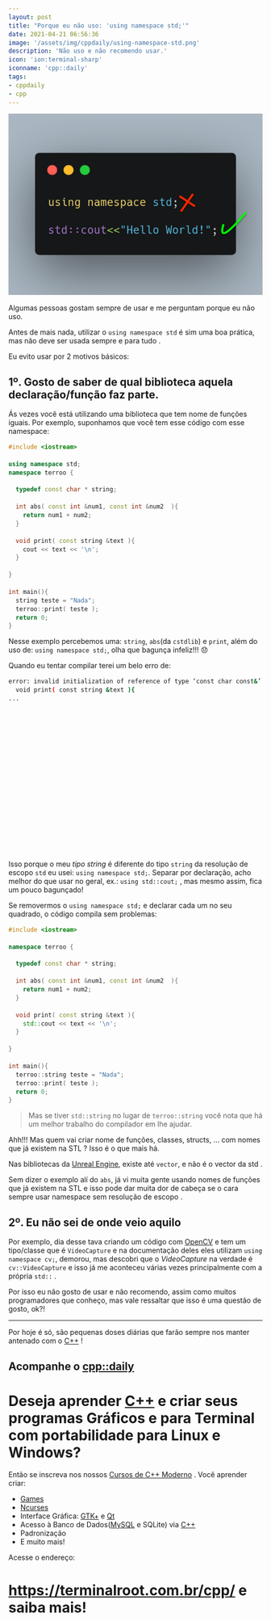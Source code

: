```yaml
---
layout: post
title: "Porque eu não uso: 'using namespace std;'"
date: 2021-04-21 06:56:36
image: '/assets/img/cppdaily/using-namespace-std.png'
description: 'Não uso e não recomendo usar.'
icon: 'ion:terminal-sharp'
iconname: 'cpp::daily'
tags:
- cppdaily
- cpp
---
```


![Porque eu não uso: 'using namespace std;'](/assets/img/cppdaily/using-namespace-std.png)

Algumas pessoas gostam sempre de usar e me perguntam porque eu não uso.

Antes de mais nada, utilizar o `using namespace std` é sim uma boa prática, mas não deve ser usada sempre e para tudo .

Eu evito usar por 2 motivos básicos:

## 1º. Gosto de saber de qual biblioteca aquela declaração/função faz parte.
Ás vezes você está utilizando uma biblioteca que tem nome de funções iguais. Por exemplo, suponhamos que você tem esse código com esse namespace:
```cpp
#include <iostream>

using namespace std;
namespace terroo {

  typedef const char * string;

  int abs( const int &num1, const int &num2  ){
    return num1 + num2;
  }

  void print( const string &text ){
    cout << text << '\n';
  }

}

int main(){
  string teste = "Nada";
  terroo::print( teste );
  return 0;
}
```

Nesse exemplo percebemos uma: `string`, `abs`(da `cstdlib`) e `print`, além do uso de: `using namespace std;`, olha que bagunça infeliz!!! 😞  

Quando eu tentar compilar terei um belo erro de:
```sh
error: invalid initialization of reference of type ‘const char const&’ from expression of type ‘std::string’ {aka ‘std::__cxx11::basic_string<char>’}
  void print( const string &text ){
...
```

<!-- QUADRADO -->
<script async src="//pagead2.googlesyndication.com/pagead/js/adsbygoogle.js"></script>
<ins class="adsbygoogle"
style="display:inline-block;width:336px;height:280px"
data-ad-client="ca-pub-2838251107855362"
data-ad-slot="5351066970"></ins>
<script>
(adsbygoogle = window.adsbygoogle || []).push({});
</script>


Isso porque o meu *tipo string* é diferente do tipo `string` da resolução de escopo `std` eu usei: `using namespace std;`. Separar por declaração, acho melhor do que usar no geral, ex.: `using std::cout;` , mas mesmo assim, fica um pouco bagunçado!

Se removermos o `using namespace std;` e declarar cada um no seu quadrado, o código compila sem problemas:
```cpp
#include <iostream>

namespace terroo {

  typedef const char * string;

  int abs( const int &num1, const int &num2  ){
    return num1 + num2;
  }

  void print( const string &text ){
    std::cout << text << '\n';
  }

}

int main(){
  terroo::string teste = "Nada";
  terroo::print( teste );
  return 0;
}
```
> Mas se tiver `std::string` no lugar de `terroo::string` você nota que há um melhor trabalho do compilador em lhe ajudar.

Ahh!!! Mas quem vai criar nome de funções, classes, structs, ... com nomes que já existem na STL ? Isso é o que mais há.

Nas bibliotecas da [Unreal Engine](https://www.unrealengine.com/en-US/), existe até `vector`, e não é o vector da std .

Sem dizer o exemplo alí do `abs`, já vi muita gente usando nomes de funções que já existem na STL e isso pode dar muita dor de cabeça se o cara sempre usar namespace sem resolução de escopo .

<!-- RETANGULO LARGO 2 -->
<script async src="//pagead2.googlesyndication.com/pagead/js/adsbygoogle.js"></script>
<ins class="adsbygoogle"
style="display:block; text-align:center;"
data-ad-layout="in-article"
data-ad-format="fluid"
data-ad-client="ca-pub-2838251107855362"
data-ad-slot="8549252987"></ins>
<script>
(adsbygoogle = window.adsbygoogle || []).push({});
</script>


## 2º. Eu não sei de onde veio aquilo

Por exemplo, dia desse tava criando um código com [OpenCV](https://opencv.org/) e tem um tipo/classe que é `VideoCapture` e na documentação deles eles utilizam `using namespace cv;`, demorou, mas descobri que o *VideoCapture* na verdade é `cv::VideoCapture` e isso já me aconteceu várias vezes principalmente com a própria `std::` .


Por isso eu não gosto de usar e não recomendo, assim como muitos programadores que conheço, mas vale ressaltar que isso é uma questão de gosto, ok?!

---

Por hoje é só, são pequenas doses diárias que farão sempre nos manter antenado com o [C++](https://terminalroot.com.br/cpp/) !

## Acompanhe o [cpp::daily](https://terminalroot.com.br/tags#cppdaily)

# Deseja aprender [C++](https://terminalroot.com.br/cpp/) e criar seus programas Gráficos e para Terminal com portabilidade para Linux e Windows?
Então se inscreva nos nossos [Cursos de C++ Moderno](https://terminalroot.com.br/cpp/) . Você aprender criar:
- [Games](https://terminalroot.com.br/tags#games)
- [Ncurses](https://terminalroot.com.br/2021/02/crie-programas-graficos-no-terminal-com-cpp-e-ncurses.html)
- Interface Gráfica: [GTK+](https://terminalroot.com.br/2020/08/anjuta-o-melhor-ide-para-c-com-gtkmm.html) e [Qt](https://terminalroot.com.br/2021/02/gerencie-suas-contas-financeiras-pessoais-com-terminal-finances.html)
- Acesso à Banco de Dados([MySQL](https://terminalroot.com.br/mysql/) e SQLite) via [C++](https://terminalroot.com.br/cpp/)
- Padronização
- E muito mais!

Acesse o endereço:
# <https://terminalroot.com.br/cpp/> e saiba mais!



